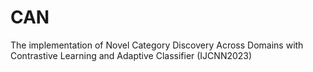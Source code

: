 # CAN
The implementation of Novel Category Discovery Across Domains with Contrastive Learning and Adaptive Classifier (IJCNN2023)
